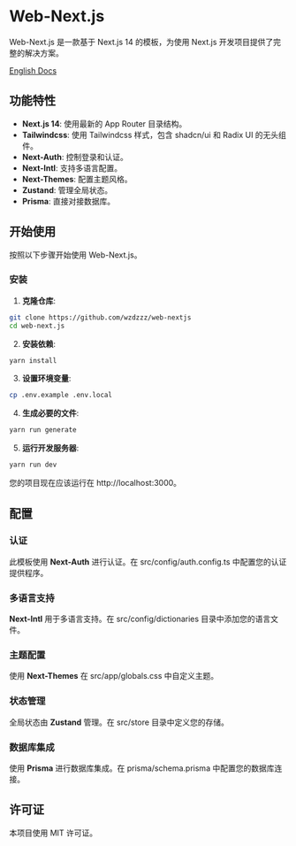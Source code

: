 # Web-Next.js

Web-Next.js 是一款基于 Next.js 14 的模板，为使用 Next.js 开发项目提供了完整的解决方案。

[English Docs](./README.md)

## 功能特性

- **Next.js 14**: 使用最新的 App Router 目录结构。
- **Tailwindcss**: 使用 Tailwindcss 样式，包含 shadcn/ui 和 Radix UI 的无头组件。
- **Next-Auth**: 控制登录和认证。
- **Next-Intl**: 支持多语言配置。
- **Next-Themes**: 配置主题风格。
- **Zustand**: 管理全局状态。
- **Prisma**: 直接对接数据库。

## 开始使用

按照以下步骤开始使用 Web-Next.js。

### 安装

1. **克隆仓库**:

```bash
git clone https://github.com/wzdzzz/web-nextjs
cd web-next.js
```

2. **安装依赖**:

```bash
yarn install
```

3. **设置环境变量**:

```bash
cp .env.example .env.local
```

4. **生成必要的文件**:

```bash
yarn run generate
```

5. **运行开发服务器**:

```bash
yarn run dev
```

您的项目现在应该运行在 http://localhost:3000。

## 配置

### 认证

此模板使用 **Next-Auth** 进行认证。在 src/config/auth.config.ts 中配置您的认证提供程序。

### 多语言支持

**Next-Intl** 用于多语言支持。在 src/config/dictionaries 目录中添加您的语言文件。

### 主题配置

使用 **Next-Themes** 在 src/app/globals.css 中自定义主题。

### 状态管理

全局状态由 **Zustand** 管理。在 src/store 目录中定义您的存储。

### 数据库集成

使用 **Prisma** 进行数据库集成。在 prisma/schema.prisma 中配置您的数据库连接。

## 许可证

本项目使用 MIT 许可证。
